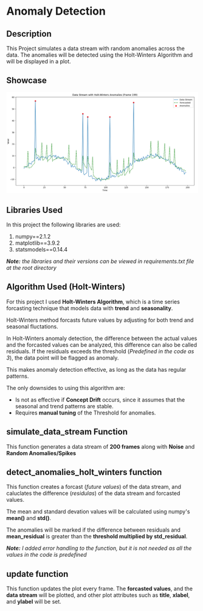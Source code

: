 # Anomaly Detection

## Description
This Project simulates a data stream with random anomalies across the data. The anomalies will be detected using the Holt-Winters Algorithm and will be displayed in a plot. 

## Showcase
![Alt text](/images/Plot.PNG)

## Libraries Used
In this project the following libraries are used:
1. numpy==2.1.2
2. matplotlib==3.9.2
3. statsmodels==0.14.4

*__Note:__ the libraries and their versions can be viewed in requirements.txt file at the root directory*

## Algorithm Used (Holt-Winters)
For this project I used __Holt-Winters Algorithm__, which is a time series forcasting technique that models data with __trend__ and __seasonality__.

Holt-Winters method forcasts future values by adjusting for both trend and seasonal fluctations. 

In Holt-Winters anomaly detection, the difference between the actual values and the forcasted values can be analyzed, this difference can also be called residuals. If the residuals exceeds the threshold (_Predefined in the code as 3_), the data point will be flagged as anomaly. 

This makes anomaly detection effective, as long as the data has regular patterns.

The only downsides to using this algorithm are:

- Is not as effective if __Concept Drift__ occurs, since it assumes that the seasonal and trend patterns are stable.
- Requires __manual tuning__ of the Threshold for anomalies. 


## simulate_data_stream Function
This function generates a data stream of __200 frames__ along with __Noise__ and __Random Anomalies/Spikes__ 

## detect_anomalies_holt_winters function
This function creates a forcast (_future values_) of the data stream, and caluclates the difference (_residulas_) of the data stream and forcasted values.

The mean and standard devation values will be calculated using numpy's __mean()__ and __std()__.

The anomalies will be marked if the difference between residuals and __mean_residual__ is greater than the __threshold multiplied by std_residual__.

*__Note:__ I added error handling to the function, but it is not needed as all the values in the code is predefined*

## update function
This function updates the plot every frame. The __forcasted values__, and the __data stream__ will be plotted, and other plot attributes such as __title__, __xlabel__, and __ylabel__ will be set.



